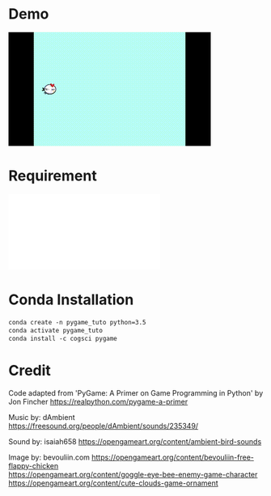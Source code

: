 # Demo
![demo](/capture/flying_n_crashing.gif)


# Requirement
![requirements.txt](/requirements.txt)

# Conda Installation   
```
conda create -n pygame_tuto python=3.5
conda activate pygame_tuto
conda install -c cogsci pygame
```

# Credit
Code adapted from 'PyGame: A Primer on Game Programming in Python' by Jon Fincher
https://realpython.com/pygame-a-primer  

Music by: dAmbient
https://freesound.org/people/dAmbient/sounds/235349/  

Sound by: isaiah658
https://opengameart.org/content/ambient-bird-sounds  

Image by: bevouliin.com
https://opengameart.org/content/bevouliin-free-flappy-chicken  
https://opengameart.org/content/goggle-eye-bee-enemy-game-character  
https://opengameart.org/content/cute-clouds-game-ornament  
